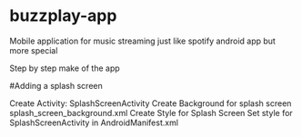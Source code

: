 # buzzplay-app
Mobile application for music streaming just like spotify android app but more special

Step by step make of the app

#Adding a splash screen

Create Activity: SplashScreenActivity
Create Background for splash screen splash_screen_background.xml
Create Style for Splash Screen
Set style for SplashScreenActivity in AndroidManifest.xml
